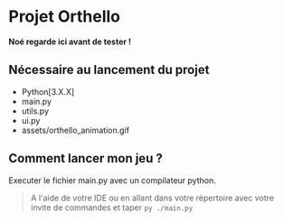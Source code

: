 # Projet Orthello

**Noé regarde ici avant de tester !** 

## Nécessaire au lancement du projet 

- Python[3.X.X]
- main.py
- utils.py
- ui.py
- assets/orthello_animation.gif

## Comment lancer mon jeu ?

Executer le fichier main.py avec un compilateur python.
> A l'aide de votre IDE ou en allant dans votre répertoire avec votre invite de commandes et taper `py ./main.py`